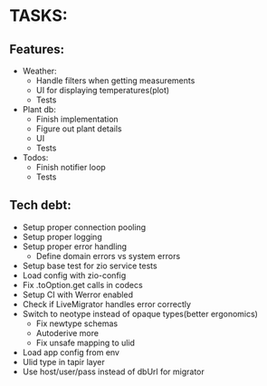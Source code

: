 # TASKS:
## Features:
* Weather:
  * Handle filters when getting measurements
  * UI for displaying temperatures(plot)
  * Tests
* Plant db:
  * Finish implementation
  * Figure out plant details
  * UI
  * Tests
* Todos:
  * Finish notifier loop
  * Tests

## Tech debt:
* Setup proper connection pooling
* Setup proper logging
* Setup proper error handling
  * Define domain errors vs system errors
* Setup base test for zio service tests
* Load config with zio-config
* Fix .toOption.get calls in codecs
* Setup CI with Werror enabled
* Check if LiveMigrator handles error correctly
* Switch to neotype instead of opaque types(better ergonomics)
    * Fix newtype schemas
    * Autoderive more
    * Fix unsafe mapping to ulid
* Load app config from env
* Ulid type in tapir layer
* Use host/user/pass instead of dbUrl for migrator